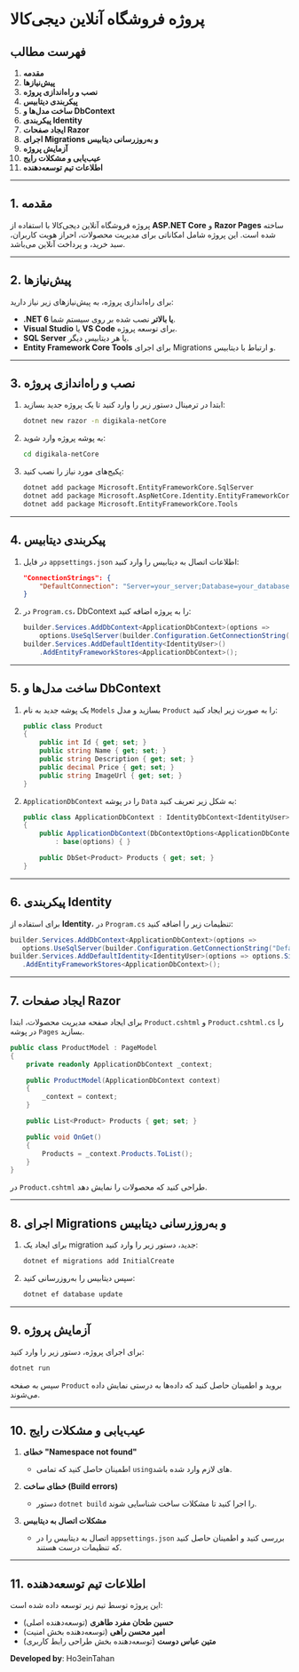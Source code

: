
# پروژه فروشگاه آنلاین دیجی‌کالا

## فهرست مطالب
1. **مقدمه**
2. **پیش‌نیازها**
3. **نصب و راه‌اندازی پروژه**
4. **پیکربندی دیتابیس**
5. **ساخت مدل‌ها و DbContext**
6. **پیکربندی Identity**
7. **ایجاد صفحات Razor**
8. **اجرای Migrations و به‌روزرسانی دیتابیس**
9. **آزمایش پروژه**
10. **عیب‌یابی و مشکلات رایج**
11. **اطلاعات تیم توسعه‌دهنده**

---

## 1. مقدمه

پروژه فروشگاه آنلاین دیجی‌کالا با استفاده از **ASP.NET Core** و **Razor Pages** ساخته شده است. این پروژه شامل امکاناتی برای مدیریت محصولات، احراز هویت کاربران، سبد خرید، و پرداخت آنلاین می‌باشد.

---

## 2. پیش‌نیازها

برای راه‌اندازی پروژه، به پیش‌نیازهای زیر نیاز دارید:

- **.NET 6 یا بالاتر** نصب شده بر روی سیستم شما.
- **Visual Studio** یا **VS Code** برای توسعه پروژه.
- **SQL Server** یا هر دیتابیس دیگر.
- **Entity Framework Core Tools** برای اجرای Migrations و ارتباط با دیتابیس.

---

## 3. نصب و راه‌اندازی پروژه

1. ابتدا در ترمینال دستور زیر را وارد کنید تا یک پروژه جدید بسازید:
   ```bash
   dotnet new razor -n digikala-netCore
   ```

2. به پوشه پروژه وارد شوید:
   ```bash
   cd digikala-netCore
   ```

3. پکیج‌های مورد نیاز را نصب کنید:
   ```bash
   dotnet add package Microsoft.EntityFrameworkCore.SqlServer
   dotnet add package Microsoft.AspNetCore.Identity.EntityFrameworkCore
   dotnet add package Microsoft.EntityFrameworkCore.Tools
   ```

---

## 4. پیکربندی دیتابیس

1. در فایل `appsettings.json` اطلاعات اتصال به دیتابیس را وارد کنید:
   ```json
   "ConnectionStrings": {
       "DefaultConnection": "Server=your_server;Database=your_database;User Id=your_user;Password=your_password;"
   }
   ```

2. در `Program.cs`، DbContext را به پروژه اضافه کنید:
   ```csharp
   builder.Services.AddDbContext<ApplicationDbContext>(options =>
       options.UseSqlServer(builder.Configuration.GetConnectionString("DefaultConnection")));
   builder.Services.AddDefaultIdentity<IdentityUser>()
       .AddEntityFrameworkStores<ApplicationDbContext>();
   ```

---

## 5. ساخت مدل‌ها و DbContext

1. یک پوشه جدید به نام `Models` بسازید و مدل `Product` را به صورت زیر ایجاد کنید:
   ```csharp
   public class Product
   {
       public int Id { get; set; }
       public string Name { get; set; }
       public string Description { get; set; }
       public decimal Price { get; set; }
       public string ImageUrl { get; set; }
   }
   ```

2. `ApplicationDbContext` را در پوشه `Data` به شکل زیر تعریف کنید:
   ```csharp
   public class ApplicationDbContext : IdentityDbContext<IdentityUser>
   {
       public ApplicationDbContext(DbContextOptions<ApplicationDbContext> options)
           : base(options) { }

       public DbSet<Product> Products { get; set; }
   }
   ```

---

## 6. پیکربندی Identity

برای استفاده از **Identity**، در `Program.cs` تنظیمات زیر را اضافه کنید:

```csharp
builder.Services.AddDbContext<ApplicationDbContext>(options =>
   options.UseSqlServer(builder.Configuration.GetConnectionString("DefaultConnection")));
builder.Services.AddDefaultIdentity<IdentityUser>(options => options.SignIn.RequireConfirmedAccount = true)
   .AddEntityFrameworkStores<ApplicationDbContext>();
```

---

## 7. ایجاد صفحات Razor

برای ایجاد صفحه مدیریت محصولات، ابتدا `Product.cshtml` و `Product.cshtml.cs` را در پوشه `Pages` بسازید.

```csharp
public class ProductModel : PageModel
{
    private readonly ApplicationDbContext _context;

    public ProductModel(ApplicationDbContext context)
    {
        _context = context;
    }

    public List<Product> Products { get; set; }

    public void OnGet()
    {
        Products = _context.Products.ToList();
    }
}
```

در `Product.cshtml` طراحی کنید که محصولات را نمایش دهد.

---

## 8. اجرای Migrations و به‌روزرسانی دیتابیس

1. برای ایجاد یک migration جدید، دستور زیر را وارد کنید:
   ```bash
   dotnet ef migrations add InitialCreate
   ```

2. سپس دیتابیس را به‌روزرسانی کنید:
   ```bash
   dotnet ef database update
   ```

---

## 9. آزمایش پروژه

برای اجرای پروژه، دستور زیر را وارد کنید:

```bash
dotnet run
```

سپس به صفحه `Product` بروید و اطمینان حاصل کنید که داده‌ها به درستی نمایش داده می‌شوند.

---

## 10. عیب‌یابی و مشکلات رایج

1. **خطای "Namespace not found"**
   - اطمینان حاصل کنید که تمامی `using`های لازم وارد شده باشد.
   
2. **خطای ساخت (Build errors)**
   - دستور `dotnet build` را اجرا کنید تا مشکلات ساخت شناسایی شوند.
   
3. **مشکلات اتصال به دیتابیس**
   - اتصال به دیتابیس را در `appsettings.json` بررسی کنید و اطمینان حاصل کنید که تنظیمات درست هستند.

---

## 11. اطلاعات تیم توسعه‌دهنده

این پروژه توسط تیم زیر توسعه داده شده است:

- **حسین طحان مفرد طاهری** (توسعه‌دهنده اصلی)
- **امیر محسن راهی** (توسعه‌دهنده بخش امنیت)
- **متین عباس دوست** (توسعه‌دهنده بخش طراحی رابط کاربری)

**Developed by**: Ho3einTahan

